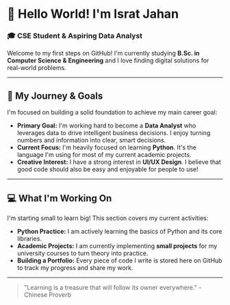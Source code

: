 # 🌟 Hello World! I'm Israt Jahan

### 🎓 CSE Student & Aspiring Data Analyst

Welcome to my first steps on GitHub! I'm currently studying **B.Sc. in Computer Science & Engineering** and I love finding digital solutions for real-world problems.

---

## 🎯 My Journey & Goals

I'm focused on building a solid foundation to achieve my main career goal:

* **Primary Goal:** I'm working hard to become a **Data Analyst** who leverages data to drive intelligent business decisions. I enjoy turning numbers and information into clear, smart decisions.
* **Current Focus:** I'm heavily focused on learning **Python**. It's the language I'm using for most of my current academic projects.
* **Creative Interest:** I have a strong interest in **UI/UX Design**. I believe that good code should also be easy and enjoyable for people to use!

---

## 💻 What I'm Working On

I'm starting small to learn big! This section covers my current activities:

* **Python Practice:** I am actively learning the basics of Python and its core libraries.
* **Academic Projects:** I am currently implementing **small projects** for my university courses to turn theory into practice.
* **Building a Portfolio:** Every piece of code I write is stored here on GitHub to track my progress and share my work.

---

> "Learning is a treasure that will follow its owner everywhere." - Chinese Proverb
